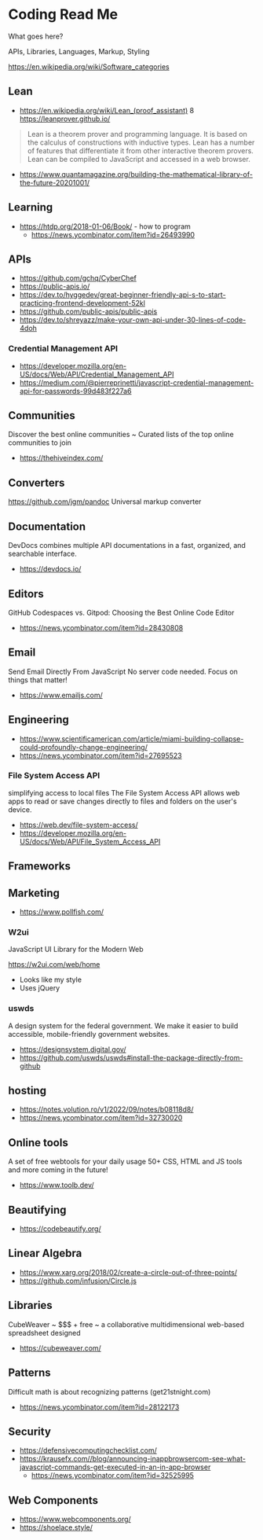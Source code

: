 # Coding Read Me

What goes here?

APIs, Libraries, Languages, Markup, Styling

https://en.wikipedia.org/wiki/Software_categories

## Lean

* https://en.wikipedia.org/wiki/Lean_(proof_assistant)
 8 https://leanprover.github.io/
 > Lean is a theorem prover and programming language. It is based on the calculus of constructions with inductive types. Lean has a number of features that differentiate it from other interactive theorem provers. Lean can be compiled to JavaScript and accessed in a web browser.
* https://www.quantamagazine.org/building-the-mathematical-library-of-the-future-20201001/


## Learning

* https://htdp.org/2018-01-06/Book/ - how to program
  * https://news.ycombinator.com/item?id=26493990

## APIs

* https://github.com/gchq/CyberChef
* https://public-apis.io/
* https://dev.to/hyggedev/great-beginner-friendly-api-s-to-start-practicing-frontend-development-52kl
* https://github.com/public-apis/public-apis
* https://dev.to/shreyazz/make-your-own-api-under-30-lines-of-code-4doh

### Credential Management API

* https://developer.mozilla.org/en-US/docs/Web/API/Credential_Management_API
* https://medium.com/@pierreprinetti/javascript-credential-management-api-for-passwords-99d483f227a6


## Communities

Discover the best online communities ~ Curated lists of the top online communities to join

* https://thehiveindex.com/

## Converters

https://github.com/jgm/pandoc
Universal markup converter

## Documentation

DevDocs combines multiple API documentations in a fast, organized, and searchable interface.

* https://devdocs.io/

## Editors

GitHub Codespaces vs. Gitpod: Choosing the Best Online Code Editor

* https://news.ycombinator.com/item?id=28430808


## Email

Send Email Directly From JavaScript
No server code needed. Focus on things that matter!

* https://www.emailjs.com/

## Engineering

* https://www.scientificamerican.com/article/miami-building-collapse-could-profoundly-change-engineering/
* https://news.ycombinator.com/item?id=27695523


### File System Access API

simplifying access to local files
The File System Access API allows web apps to read or save changes directly to files and folders on the user's device.

* https://web.dev/file-system-access/
* https://developer.mozilla.org/en-US/docs/Web/API/File_System_Access_API


## Frameworks


## Marketing

* https://www.pollfish.com/

### W2ui

JavaScript UI Library for the Modern Web

https://w2ui.com/web/home

* Looks like my style
* Uses jQuery

### uswds

A design system for the federal government.
We make it easier to build accessible, mobile-friendly government websites.

* https://designsystem.digital.gov/
* https://github.com/uswds/uswds#install-the-package-directly-from-github

## hosting

* https://notes.volution.ro/v1/2022/09/notes/b08118d8/
* https://news.ycombinator.com/item?id=32730020

## Online tools

A set of free webtools for your daily usage
50+ CSS, HTML and JS tools and more coming in the future!

* https://www.toolb.dev/

## Beautifying

* https://codebeautify.org/

## Linear Algebra

* https://www.xarg.org/2018/02/create-a-circle-out-of-three-points/
* https://github.com/infusion/Circle.js


## Libraries

CubeWeaver ~ $$$ + free ~ a collaborative multidimensional web-based spreadsheet designed

* https://cubeweaver.com/


## Patterns

Difficult math is about recognizing patterns (get21stnight.com)

* https://news.ycombinator.com/item?id=28122173

## Security

* https://defensivecomputingchecklist.com/
* https://krausefx.com//blog/announcing-inappbrowsercom-see-what-javascript-commands-get-executed-in-an-in-app-browser
  * https://news.ycombinator.com/item?id=32525995

## Web Components

* https://www.webcomponents.org/
* https://shoelace.style/
